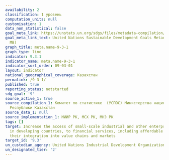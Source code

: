 ```yaml
---
availability: 2
classification: 1 уровень
computation_units: null
customisation: 1
data_non_statistical: false
goal_meta_link: https://unstats.un.org/sdgs/files/metadata-compilation/Metadata-Goal-9.pdf
goal_meta_link_text: United Nations Sustainable Development Goals Metadata (PDF 4.0
  MB)
graph_title: meta.name-9-3-1
graph_type: line
indicator: 9.3.1
indicator_name: meta.name-9-3-1
indicator_sort_order: 09-03-01
layout: indicator
national_geographical_coverage: Казахстан
permalink: /9-3-1/
published: true
reporting_status: notstarted
sdg_goal: '9'
source_active_1: true
source_compilation_1: Комитет по статистике  (УСПОС) Министерства национальной экономики
  Республики Казахстан
source_data_1: null
source_implementation_1: МИИР РК, МСХ РК, МНЭ РК
tags: []
target: Increase the access of small-scale industrial and other enterprises, in particular
  in developing countries, to financial services, including affordable credit, and
  their integration into value chains and markets
target_id: '9.3'
un_custodian_agency: United Nations Industrial Development Organization (UNIDO)
un_designated_tier: '2'
---
```

